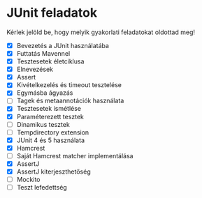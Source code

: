 # JUnit feladatok

Kérlek jelöld be, hogy melyik gyakorlati feladatokat oldottad meg!

* [X] Bevezetés a JUnit használatába
* [X] Futtatás Mavennel
* [X] Tesztesetek életciklusa
* [X] Elnevezések
* [X] Assert
* [X] Kivételkezelés és timeout tesztelése
* [X] Egymásba ágyazás
* [ ] Tagek és metaannotációk használata
* [X] Tesztesetek ismétlése
* [X] Paraméterezett tesztek
* [ ] Dinamikus tesztek
* [ ] Tempdirectory extension
* [X] JUnit 4 és 5 használata
* [X] Hamcrest
* [ ] Saját Hamcrest matcher implementálása
* [X] AssertJ
* [X] AssertJ kiterjeszthetőség
* [ ] Mockito
* [ ] Teszt lefedettség